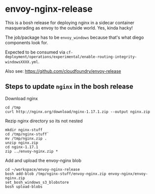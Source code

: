 # envoy-nginx-release

This is a bosh release for deploying nginx in a sidecar container masquerading as envoy to the outside world. Yes, kinda hacky!

The job/package has to be `envoy_windows` because that's what diego components look for.

Expected to be consumed via `cf-deployment/operations/experimental/enable-routing-integrity-windowsXXXX.yml`.

Also see: https://github.com/cloudfoundry/envoy-release


## Steps to update `nginx` in the bosh release

Download nginx
```
cd /tmp
curl http://nginx.org/download/nginx-1.17.1.zip --output nginx.zip
```


Rezip nginx directory so its not nested
```
mkdir nginx-stuff
cd /tmp/nginx-stuff`
mv /tmp/nginx.zip .
unzip nginx.zip
cd nginx-1.17.1
zip ../envoy-nginx.zip *
```

Add and upload the envoy-nginx blob
```
cd ~/workspace/envoy-nginx-release
bosh add-blob /tmp/nginx-stuff/envoy-nginx.zip envoy-nginx/envoy-nginx.zip
set_bosh_windows_s3_blobstore
bosh upload-blobs
```
